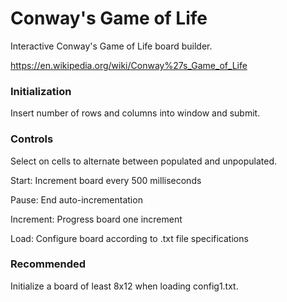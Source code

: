 # Conway's Game of Life

Interactive Conway's Game of Life board builder. 

https://en.wikipedia.org/wiki/Conway%27s_Game_of_Life

### Initialization

Insert number of rows and columns into window and submit.

### Controls

Select on cells to alternate between populated and unpopulated.

Start: Increment board every 500 milliseconds

Pause: End auto-incrementation

Increment: Progress board one increment

Load: Configure board according to .txt file specifications

### Recommended

Initialize a board of least 8x12 when loading config1.txt.
